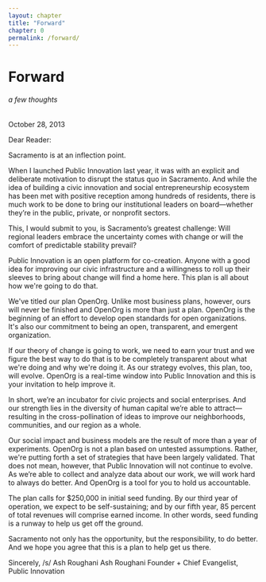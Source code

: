 ```yaml
--- 
layout: chapter
title: "Forward"
chapter: 0
permalink: /forward/
---
```


# Forward
###### a few thoughts

October 28, 2013

Dear Reader:

Sacramento is at an inflection point.  

When I launched Public Innovation last year, it was with an explicit and deliberate motivation to disrupt the status quo in Sacramento. And while the idea of building a civic innovation and social entrepreneurship ecosystem has been met with positive reception among hundreds of residents, there is much work to be done to bring our institutional leaders on board—whether they’re in the public, private, or nonprofit sectors.

This, I would submit to you, is Sacramento’s greatest challenge: Will regional leaders embrace the uncertainty comes with change or will the comfort of predictable stability prevail?

Public Innovation is an open platform for co-creation. Anyone with a good idea for improving our civic infrastructure and a willingness to roll up their sleeves to bring about change will find a home here. This plan is all about how we're going to do that.

We've titled our plan OpenOrg. Unlike most business plans, however, ours will never be finished and OpenOrg is more than just a plan. OpenOrg is the beginning of an effort to develop open standards for open organizations. It's also our commitment to being an open, transparent, and emergent organization.

If our theory of change is going to work, we need to earn your trust and we figure the best way to do that is to be completely transparent about what we're doing and why we're doing it. As our strategy evolves, this plan, too, will evolve. OpenOrg is a real-time window into Public Innovation and this is your invitation to help improve it.

In short, we’re an incubator for civic projects and social enterprises. And our strength lies in the diversity of human capital we’re able to attract—resulting in the cross-pollination of ideas to improve our neighborhoods, communities, and our region as a whole.

Our social impact and business models are the result of more than a year of experiments. OpenOrg is not a plan based on untested assumptions. Rather, we're putting forth a set of strategies that have been largely validated. That does not mean, however, that Public Innovation will not continue to evolve. As we’re able to collect and analyze data about our work, we will work hard to always do better. And OpenOrg is a tool for you to hold us accountable.

The plan calls for $250,000 in initial seed funding. By our third year of operation, we expect to be self-sustaining; and by our fifth year, 85 percent of total revenues will comprise earned income. In other words, seed funding is a runway to help us get off the ground.

Sacramento not only has the opportunity, but the responsibility, to do better. And we hope you agree that this is a plan to help get us there.

Sincerely,
/s/ Ash Roughani
Ash Roughani
Founder + Chief Evangelist, Public Innovation

